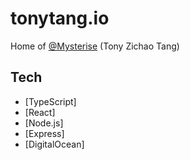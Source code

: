 # tonytang.io

Home of [@Mysterise](https://github.com/Mysterise) (Tony Zichao Tang)

## Tech

- [TypeScript]
- [React]
- [Node.js]
- [Express]
- [DigitalOcean]
